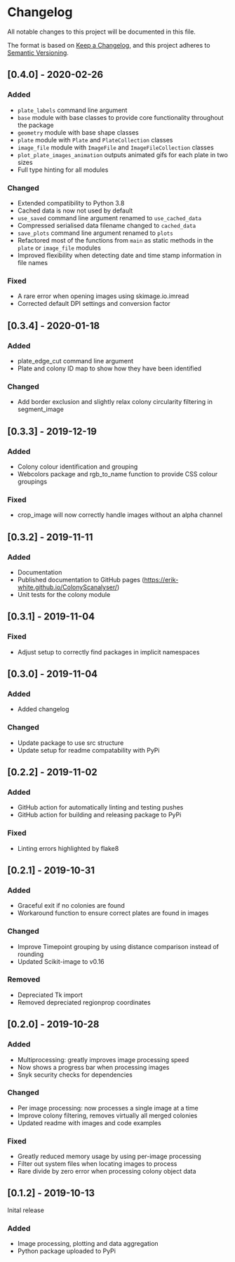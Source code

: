 # Changelog
All notable changes to this project will be documented in this file.

The format is based on [Keep a Changelog](https://keepachangelog.com/en/1.0.0/),
and this project adheres to [Semantic Versioning](https://semver.org/spec/v2.0.0.html).

## [0.4.0] - 2020-02-26
### Added
- `plate_labels` command line argument
- `base` module with base classes to provide core functionality throughout the package
- `geometry` module with base shape classes
- `plate` module with `Plate` and `PlateCollection` classes
- `image_file` module with `ImageFile` and `ImageFileCollection` classes
- `plot_plate_images_animation` outputs animated gifs for each plate in two sizes
- Full type hinting for all modules
### Changed
- Extended compatibility to Python 3.8
- Cached data is now not used by default
- `use_saved` command line argument renamed to `use_cached_data`
- Compressed serialised data filename changed to `cached_data`
- `save_plots` command line argument renamed to `plots`
- Refactored most of the functions from `main` as static methods in the `plate` or `image_file` modules
- Improved flexibility when detecting date and time stamp information in file names
### Fixed
- A rare error when opening images using skimage.io.imread
- Corrected default DPI settings and conversion factor

## [0.3.4] - 2020-01-18
### Added
- plate_edge_cut command line argument
- Plate and colony ID map to show how they have been identified
### Changed
- Add border exclusion and slightly relax colony circularity filtering in segment_image

## [0.3.3] - 2019-12-19
### Added
- Colony colour identification and grouping
- Webcolors package and rgb_to_name function to provide CSS colour groupings
### Fixed
- crop_image will now correctly handle images without an alpha channel

## [0.3.2] - 2019-11-11
### Added
- Documentation
- Published documentation to GitHub pages (https://erik-white.github.io/ColonyScanalyser/)
- Unit tests for the colony module

## [0.3.1] - 2019-11-04
### Fixed
- Adjust setup to correctly find packages in implicit namespaces

## [0.3.0] - 2019-11-04
### Added
- Added changelog
### Changed
- Update package to use src structure
- Update setup for readme compatability with PyPi

## [0.2.2] - 2019-11-02
### Added
- GitHub action for automatically linting and testing pushes
- GitHub action for building and releasing package to PyPi
### Fixed
- Linting errors highlighted by flake8

## [0.2.1] - 2019-10-31
### Added
- Graceful exit if no colonies are found
- Workaround function to ensure correct plates are found in images
### Changed
- Improve Timepoint grouping by using distance comparison instead of rounding
- Updated Scikit-image to v0.16
### Removed
- Depreciated Tk import
- Removed depreciated regionprop coordinates

## [0.2.0] - 2019-10-28
### Added
- Multiprocessing: greatly improves image processing speed
- Now shows a progress bar when processing images
- Snyk security checks for dependencies
### Changed
- Per image processing: now processes a single image at a time
- Improve colony filtering, removes virtually all merged colonies
- Updated readme with images and code examples
### Fixed
- Greatly reduced memory usage by using per-image processing
- Filter out system files when locating images to process
- Rare divide by zero error when processing colony object data

## [0.1.2] - 2019-10-13
Inital release
### Added
- Image processing, plotting and data aggregation
- Python package uploaded to PyPi
